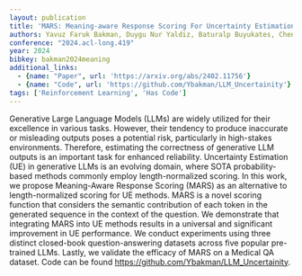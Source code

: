 ```yaml
---
layout: publication
title: 'MARS: Meaning-aware Response Scoring For Uncertainty Estimation In Generative Llms'
authors: Yavuz Faruk Bakman, Duygu Nur Yaldiz, Baturalp Buyukates, Chenyang Tao, Dimitrios Dimitriadis, Salman Avestimehr
conference: "2024.acl-long.419"
year: 2024
bibkey: bakman2024meaning
additional_links:
  - {name: "Paper", url: 'https://arxiv.org/abs/2402.11756'}
  - {name: "Code", url: 'https://github.com/Ybakman/LLM_Uncertainity'}
tags: ['Reinforcement Learning', 'Has Code']
---
```

Generative Large Language Models (LLMs) are widely utilized for their
excellence in various tasks. However, their tendency to produce inaccurate or
misleading outputs poses a potential risk, particularly in high-stakes
environments. Therefore, estimating the correctness of generative LLM outputs
is an important task for enhanced reliability. Uncertainty Estimation (UE) in
generative LLMs is an evolving domain, where SOTA probability-based methods
commonly employ length-normalized scoring. In this work, we propose
Meaning-Aware Response Scoring (MARS) as an alternative to length-normalized
scoring for UE methods. MARS is a novel scoring function that considers the
semantic contribution of each token in the generated sequence in the context of
the question. We demonstrate that integrating MARS into UE methods results in a
universal and significant improvement in UE performance. We conduct experiments
using three distinct closed-book question-answering datasets across five
popular pre-trained LLMs. Lastly, we validate the efficacy of MARS on a Medical
QA dataset. Code can be found https://github.com/Ybakman/LLM_Uncertainity.
